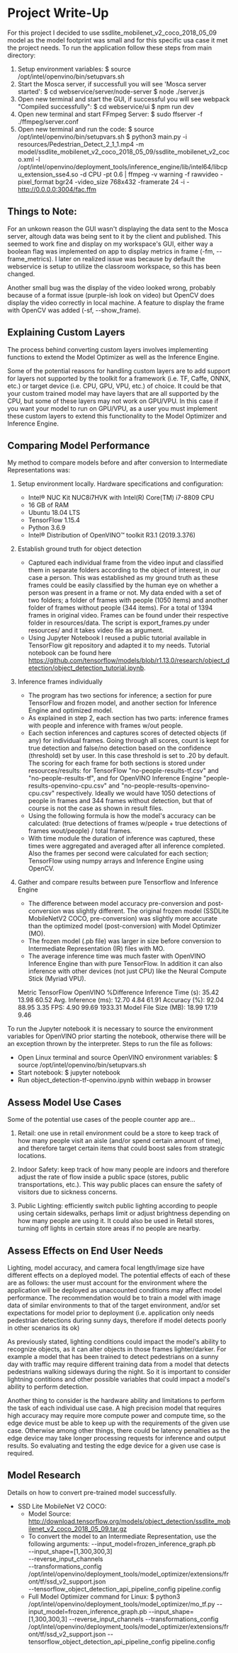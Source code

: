 # Project Write-Up

For this project I decided to use ssdlite_mobilenet_v2_coco_2018_05_09 model as the model footprint was small and for this specific usa case it met the project needs. To run the application follow these steps from main directory:

  1. Setup environment variables: $ source /opt/intel/openvino/bin/setupvars.sh
  2. Start the Mosca server, if successfull you will see 'Mosca server started': 
      $ cd webservice/server/node-server
      $ node ./server.js
  3. Open new terminal and start the GUI, if successful you will see webpack "Compiled successfully":
      $ cd webservice/ui
      $ npm run dev
  4. Open new terminal and start FFmpeg Server:
      $ sudo ffserver -f ./ffmpeg/server.conf
  5. Open new terminal and run the code:
      $ source /opt/intel/openvino/bin/setupvars.sh
      $ python3 main.py -i resources/Pedestrian_Detect_2_1_1.mp4 -m model/ssdlite_mobilenet_v2_coco_2018_05_09/ssdlite_mobilenet_v2_coco.xml -l /opt/intel/openvino/deployment_tools/inference_engine/lib/intel64/libcpu_extension_sse4.so -d CPU -pt 0.6 | ffmpeg -v warning -f rawvideo -pixel_format bgr24 -video_size 768x432 -framerate 24 -i - http://0.0.0.0:3004/fac.ffm

## Things to Note:
For an unkown reason the GUI wasn't displaying the data sent to the Mosca server, altough data was being sent to it by the client and published. This seemed to work fine and display on my workspace's GUI, either way a boolean flag was implemented on app to display metrics in frame (-fm, --frame_metrics). I later on realized issue was because by default the webservice is setup to utilize the classroom workspace, so this has been changed. 

Another small bug was the display of the video looked wrong, probably because of a format issue (purple-ish look on video) but OpenCV does display the video correctly in local machine. A feature to display the frame with OpenCV was added (-sf, --show_frame).


## Explaining Custom Layers

The process behind converting custom layers involves implementing functions to extend the Model Optimizer as well as the Inference Engine.

Some of the potential reasons for handling custom layers are to add support for layers not supported by the toolkit for a framework (i.e. TF, Caffe, ONNX, etc.) or target device (i.e. CPU, GPU, VPU, etc.) of choice.
It could be that your custom trained model may have layers that are all supported by the CPU, but some of these layers may not work on GPU/VPU. In this case if you want your model to run on GPU/VPU, as a user you must implement these custom layers to extend this functionality to the Model Optimizer and Inference Engine. 


## Comparing Model Performance

My method to compare models before and after conversion to Intermediate Representations was:
  
  1. Setup environment locally. Hardware specifications and configuration:
      - Intel® NUC Kit NUC8i7HVK with Intel(R) Core(TM) i7-8809 CPU
      - 16 GB of RAM
      - Ubuntu 18.04 LTS
      - TensorFlow 1.15.4
      - Python 3.6.9
      - Intel® Distribution of OpenVINO™ toolkit R3.1 (2019.3.376)

  2. Establish ground truth for object detection
      - Captured each individual frame from the video input and classified them in separate folders according to the object of interest, in our case a person. This was established as my ground truth as these frames could be easily classified by the human eye on whether a person was present in a frame or not. My data ended with a set of two folders; a folder of frames with people (1050 items) and another folder of frames without people (344 items). For a total of 1394 frames in original video. Frames can be found under their respective folder in resources/data. The script is export_frames.py under resources/ and it takes video file as argument.
      - Using Jupyter Notebook I reused a public tutorial available in TensorFlow git repository and adapted it to my needs. Tutorial notebook can be found here https://github.com/tensorflow/models/blob/r1.13.0/research/object_detection/object_detection_tutorial.ipynb.

  3. Inference frames individually
      - The program has two sections for inference; a section for pure TensorFlow and frozen model, and another section for Inference Engine and optimized model.
      - As explained in step 2, each section has two parts: inference frames with people and inference with frames w/out people. 
      - Each section inferences and captures scores of detected objects (if any) for individual frames. Going through all scores, count is kept for true detection and false/no detection based on the confidence (threshold) set by user. In this case threshold is set to .20 by default. The scoring for each frame for both sections is stored under resources/results: for TensorFlow "no-people-results-tf.csv" and "no-people-results-tf", and for OpenVINO Inference Engine "people-results-openvino-cpu.csv" and "no-people-results-openvino-cpu.csv" respectively. Ideally we would have 1050 detections of people in frames and 344 frames without detection, but that of course is not the case as shown in result files.
      - Using the following formula is how the model's accuracy can be calculated: (true detections of frames w/people + true detections of frames wout/people) / total frames.
      - With time module the duration of inference was captured, these times were aggregated and averaged after all inference completed. Also the frames per second were calculated for each section; TensorFlow using numpy arrays and Inference Engine using OpenCV.
  
  4. Gather and compare results between pure Tensorflow and Inference Engine
      - The difference between model accuracy pre-conversion and post-conversion was slightly different. The original frozen model (SSDLite MobileNetV2 COCO, pre-conversion) was slightly more accurate than the optimized model (post-conversion) with Model Optimizer (MO).
      - The frozen model (.pb file) was larger in size before conversion to Intermediate Representation (IR) files with MO.
      - The average inference time was much faster with OpenVINO Inference Engine than with pure TensorFlow. In addition it can also inference with other devices (not just CPU) like the Neural Compute Stick (Myriad VPU). 

      Metric                TensorFlow  OpenVINO  %Difference 
      Inference Time (s):   35.42       13.98     60.52 
      Avg. Inference (ms):  12.70       4.84      61.91 
      Accuracy (%):         92.04       88.95     3.35 
      FPS:                  4.90        99.69     1933.31 
      Model File Size (MB): 18.99       17.19     9.46

To run the Jupyter notebook it is necessary to source the environment variables for OpenVINO prior starting the notebook, otherwise there will be an exception thrown by the interpreter. Steps to run the file as follows:
  - Open Linux terminal and source OpenVINO environment variables: $ source /opt/intel/openvino/bin/setupvars.sh
  - Start notebook: $ jupyter notebook
  - Run object_detection-tf-openvino.ipynb within webapp in browser

## Assess Model Use Cases

Some of the potential use cases of the people counter app are...

  1. Retail: one use in retail environment could be a store to keep track of how many people visit an aisle (and/or spend certain amount of time), and therefore target certain items that could boost sales from strategic locations.

  2. Indoor Safety: keep track of how many people are indoors and therefore adjust the rate of flow inside a public space (stores, public transportations, etc.). This way public places can ensure the safety of visitors due to sickness concerns.

  3. Public Lighting: efficiently switch public lighting according to people using certain sidewalks, perhaps limit or adjust brightness depending on how many people are using it. It could also be used in Retail stores, turning off lights in certain store areas if no people are nearby.



## Assess Effects on End User Needs

Lighting, model accuracy, and camera focal length/image size have different effects on a deployed model. The potential effects of each of these are as follows: the user must account for the environment where the application will be deployed as unaccounted conditions may affect model performance. The recommendation would be to train a model with image data of similar environments to that of the target environment, and/or set expectations for model prior to deployment (i.e. application only needs pedestrian detections during sunny days, therefore if model detects poorly in other scenarios its ok)

As previously stated, lighting conditions could impact the model's ability to recognize objects, as it can alter objects in those frames lighter/darker. For example a model that has been trained to detect pedestrians on a sunny day with traffic may require different training data from a model that detects pedestrians walking sideways during the night. So it is important to consider lightning contitions and other possible variables that could impact a model's ability to perform detection.

Another thing to consider is the hardware ability and limitations to perform the task of each individual use case. A high precision model that requires high accuracy may require more compute power and compute time, so the edge device must be able to keep up with the requirements of the given use case. Otherwise among other things, there could be latency penalties as the edge device may take longer processing requests for inference and output results. So evaluating and testing the edge device for a given use case is required.


## Model Research

Details on how to convert pre-trained model successfully.

- SSD Lite MobileNet V2 COCO: 
  - Model Source: http://download.tensorflow.org/models/object_detection/ssdlite_mobilenet_v2_coco_2018_05_09.tar.gz
  - To convert the model to an Intermediate Representation, use the following arguments: 
    --input_model=frozen_inference_graph.pb \
    --input_shape=[1,300,300,3] \
    --reverse_input_channels \
    --transformations_config /opt/intel/openvino/deployment_tools/model_optimizer/extensions/front/tf/ssd_v2_support.json \
    --tensorflow_object_detection_api_pipeline_config pipeline.config
  - Full Model Optimizer command for Linux: $ python3 /opt/intel/openvino/deployment_tools/model_optimizer/mo_tf.py --input_model=frozen_inference_graph.pb --input_shape=[1,300,300,3] --reverse_input_channels --transformations_config /opt/intel/openvino/deployment_tools/model_optimizer/extensions/front/tf/ssd_v2_support.json --tensorflow_object_detection_api_pipeline_config pipeline.config